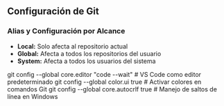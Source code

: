 ## Configuración de Git

### Alias y Configuración por Alcance
- **Local:** Solo afecta al repositorio actual
- **Global:** Afecta a todos los repositorios del usuario
- **System:** Afecta a todos los usuarios del sistema


git config --global core.editor "code --wait"    # VS Code como editor predeterminado
git config --global color.ui true                 # Activar colores en comandos Git
git config --global core.autocrlf true            # Manejo de saltos de línea en Windows
